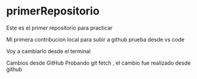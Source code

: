 # primerRepositorio
Este es el primer repositorio para practicar

Mi primera contribucion local para subir a github
prueba desde vs code

Voy a cambiarlo desde el terminal 

Cambios desde GitHub
Probando git fetch , el cambio fue realizado desde github

